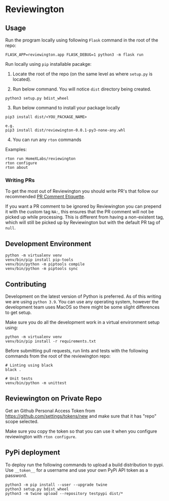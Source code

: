 # Reviewington

## Usage

Run the program locally using following `Flask` command in the root of the repo:
```
FLASK_APP=reviewington.app FLASK_DEBUG=1 python3 -m flask run
```

Run locally using `pip` installable pacakge:
1. Locate the root of the repo (on the same level as where `setup.py` is located).

2. Run below command. You will notice `dist` directory being created.
```
python3 setup.py bdist_wheel
```
3. Run below command to install your package locally
```
pip3 install dist/<YOU_PACKAGE_NAME>

e.g.
pip3 install dist/reviewington-0.0.1-py3-none-any.whl
```
4. You can run any `rton` commands

Examples:
```
rton run HomeXLabs/reviewington
rton configure
rton about
```

### Writing PRs

To get the most out of Reviewington you should write PR's that follow our recommended [PR Comment Etiquette](/docs/pr_etiquette.md).

If you want a PR comment to be ignored by Reviewington you can prepend it with the custom tag `NA:`, this ensures that the PR comment will not be picked up while processing.
This is different from having a non-existent tag, which will still be picked up by Reviewington but with the default PR tag of `null`.

## Development Environment

```
python -m virtualenv venv
venv/bin/pip install pip-tools
venv/bin/python -m piptools compile
venv/bin/python -m piptools sync
```

## Contributing

Development on the latest version of Python is preferred. As of this writing we are using `python 3.9`.
You can use any operating system, however the development team uses MacOS so there might be some slight differences to get setup.

Make sure you do all the development work in a virtual environment setup using:

```console
python -m virtualenv venv
venv/bin/pip install -r requirements.txt
```

Before submitting pull requests, run lints and tests with the following commands from the root of the reviewington repo:

```console
# Linting using black
black .

# Unit tests
venv/bin/python -m unittest
```

## Reviewington on Private Repo

Get an Github Personal Access Token from https://github.com/settings/tokens/new
and make sure that it has "repo" scope selected.

Make sure you copy the token so that you can use it when you configure reviewington with `rton configure`.

## PyPi deployment

To deploy run the following commands to upload a build distribution to pypi. Use `__token__` for a username and use your own PyPi API token as a password.
```
python3 -m pip install --user --upgrade twine
python3 setup.py bdist_wheel
python3 -m twine upload --repository testpypi dist/*
```

